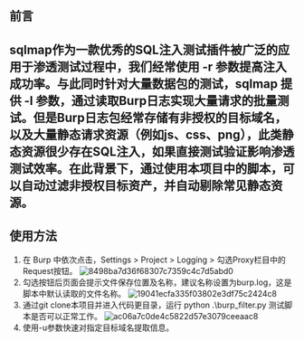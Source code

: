 ## 前言
sqlmap作为一款优秀的SQL注入测试插件被广泛的应用于渗透测试过程中，我们经常使用 -r 参数提高注入成功率。与此同时针对大量数据包的测试，sqlmap 提供 -l 参数，通过读取Burp日志实现大量请求的批量测试。但是Burp日志包经常存储有非授权的目标域名，以及大量静态请求资源（例如js、css、png），此类静态资源很少存在SQL注入，如果直接测试验证影响渗透测试效率。在此背景下，通过使用本项目中的脚本，可以自动过滤非授权目标资产，并自动剔除常见静态资源。
---
## 使用方法
1. 在 Burp 中依次点击，Settings > Project > Logging > 勾选Proxy栏目中的Request按钮。
![8498ba7d36f68307c7359c4c7d5abd0](https://github.com/user-attachments/assets/b931aadd-1093-4b7a-bcc0-4b6186a2ce8d)
2. 勾选按钮后页面会提示文件保存位置及名称，建议名称设置为burp.log，这是脚本中默认读取的文件名称。
![19041ecfa335f03802e3df75c2424c8](https://github.com/user-attachments/assets/49e6e0e2-f477-4759-9a11-5067a6e3e6bf)
3. 通过git clone本项目并进入代码更目录，运行 python .\burp_filter.py 测试脚本是否可以正常工作。
![ac06a7c0de4c5822d57e3079ceeaac8](https://github.com/user-attachments/assets/543984a4-ae3f-48f6-a6ed-95e00228de4e)
4. 使用-u参数快速对指定目标域名提取信息。
